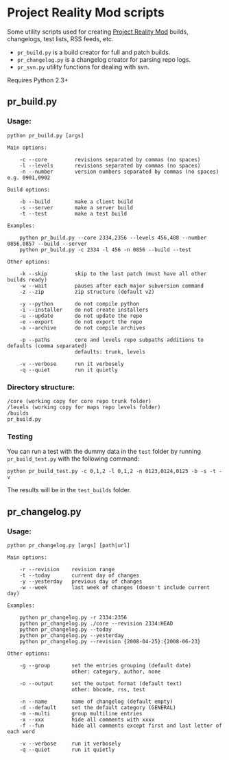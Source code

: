 # Project Reality Mod scripts

Some utility scripts used for creating [Project Reality Mod](http://realitymod.com) builds, changelogs, test lists, RSS feeds, etc.

* `pr_build.py` is a build creator for full and patch builds.
* `pr_changelog.py` is a changelog creator for parsing repo logs.
* `pr_svn.py` utility functions for dealing with svn.

Requires Python 2.3+


## pr_build.py

### Usage:

	python pr_build.py [args]

	Main options:

		-c --core         revisions separated by commas (no spaces)
		-l --levels       revisions separated by commas (no spaces)
		-n --number       version numbers separated by commas (no spaces) e.g. 0901,0902

	Build options:

		-b --build        make a client build
		-s --server       make a server build
		-t --test         make a test build

	Examples:

		python pr_build.py --core 2334,2356 --levels 456,488 --number 0856,0857 --build --server
		python pr_build.py -c 2334 -l 456 -n 0856 --build --test

	Other options:

		-k --skip         skip to the last patch (must have all other builds ready)
		-w --wait         pauses after each major subversion command
		-z --zip          zip structure (default v2)

		-y --python       do not compile python
		-i --installer    do not create installers
		-u --update       do not update the repo
		-e --export       do not export the repo
		-a --archive      do not compile archives

		-p --paths        core and levels repo subpaths additions to defaults (comma separated)
		                  defaults: trunk, levels

		-v --verbose      run it verbosely
		-q --quiet        run it quietly

### Directory structure:

	/core (working copy for core repo trunk folder)
	/levels (working copy for maps repo levels folder)
	/builds
	pr_build.py

### Testing

You can run a test with the dummy data in the `test` folder by running `pr_build_test.py` with the following command:

	python pr_build_test.py -c 0,1,2 -l 0,1,2 -n 0123,0124,0125 -b -s -t -v

The results will be in the `test_builds` folder.


## pr_changelog.py

### Usage:

	python pr_changelog.py [args] [path|url]

	Main options:
	
		-r --revision    revision range
		-t --today       current day of changes
		-y --yesterday   previous day of changes
		-w --week        last week of changes (doesn't include current day)

	Examples:

		python pr_changelog.py -r 2334:2356
		python pr_changelog.py ./core --revision 2334:HEAD
		python pr_changelog.py --today
		python pr_changelog.py --yesterday
		python pr_changelog.py --revision {2008-04-25}:{2008-06-23}

	Other options:
	
		-g --group       set the entries grouping (default date)
		                 other: category, author, none
	
		-o --output      set the output format (default text)
		                 other: bbcode, rss, test
	
		-n --name        name of changelog (default empty)
		-d --default     set the default category (GENERAL)
		-m --multi       group multiline entries
		-x --xxx         hide all comments with xxxx
		-f --fun         hide all comments except first and last letter of each word
	
		-v --verbose     run it verbosely
		-q --quiet       run it quietly


